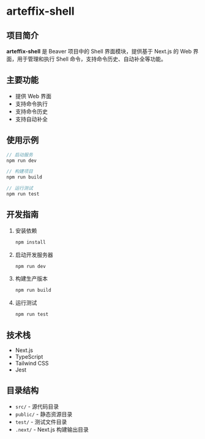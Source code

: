 # arteffix-shell

## 项目简介

**arteffix-shell** 是 Beaver 项目中的 Shell 界面模块，提供基于 Next.js 的 Web 界面，用于管理和执行 Shell 命令，支持命令历史、自动补全等功能。

## 主要功能

- 提供 Web 界面
- 支持命令执行
- 支持命令历史
- 支持自动补全

## 使用示例

```typescript
// 启动服务
npm run dev

// 构建项目
npm run build

// 运行测试
npm run test
```

## 开发指南

1. 安装依赖

   ```bash
   npm install
   ```

2. 启动开发服务器

   ```bash
   npm run dev
   ```

3. 构建生产版本

   ```bash
   npm run build
   ```

4. 运行测试
   ```bash
   npm run test
   ```

## 技术栈

- Next.js
- TypeScript
- Tailwind CSS
- Jest

## 目录结构

- `src/` - 源代码目录
- `public/` - 静态资源目录
- `test/` - 测试文件目录
- `.next/` - Next.js 构建输出目录
